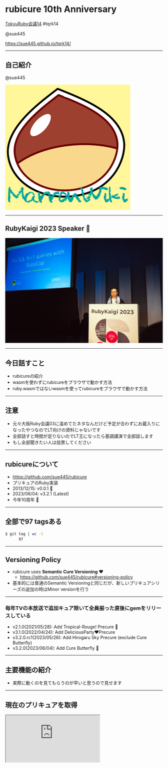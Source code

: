 # rubicure 10th Anniversary
[TokyuRuby会議14](https://tokyurubykaigi.github.io/tokyu14/) #tqrk14

@sue445

https://sue445.github.io/tqrk14/

---
## 自己紹介
@sue445

![sue445](img/sue445.png)

---
## RubyKaigi 2023 Speaker 💎
![rubykaigi2023](img/rubykaigi2023.jpg)

---
## 今日話すこと
* rubicureの紹介
* wasmを使わずにrubicureをブラウザで動かす方法
* ruby.wasmではないwasmを使ってrubicureをブラウザで動かす方法

---
## 注意
* 元々大阪Ruby会議03に温めてたネタなんだけど予定が合わずにお蔵入りになったやつなのでLT向けの資料じゃないです
* 全部話すと時間が足りないのでLT王になったら基調講演で全部話します
* もし全部聞きたい人は投票してください

---
## rubicureについて
* https://github.com/sue445/rubicure
* プリキュアのRuby実装
* 2013/12/15: v0.0.1 🎂
* 2023/06/04: v3.2.1 (Latest)
* 今年10周年 🎉

---
## 全部で97 tagsある
```bash
$ git tag | wc -l
      97
```

---
## Versioning Policy
* rubicure uses **Semantic Cure Versioning** ❤️
  * https://github.com/sue445/rubicure#versioning-policy
* 基本的には普通のSemantic Versioningと同じだが、新しいプリキュアシリーズの追加の時はMinor versionを行う

---
### 毎年TVの本放送で追加キュア除いて全員揃った直後にgemをリリースしている
* v2.1.0(2021/05/28): Add Tropical-Rouge! Precure 🌊
* v3.1.0(2022/04/24): Add DeliciousParty❤️Precure
* v3.2.0.rc1(2023/05/26): Add Hirogaru Sky Precure (exclude Cure Butterfly)
* v3.2.0(2023/06/04): Add Cure Butterfly 🦋

---
## 主要機能の紹介
* 実際に動くのを見てもらうのが早いと思うので見せます

---
## 現在のプリキュアを取得
<iframe class="playground" src="https://rubicure-playground-lczknh2o4a-an.a.run.app/play?readonly=false&editor_height=8em&font_size=24&input=Precure.now" />

---
## プリキュアのシリーズを取得
<iframe class="playground" src="https://rubicure-playground-lczknh2o4a-an.a.run.app/play?readonly=false&editor_height=8em&font_size=24&input=Precure.hirogaru_sky.title" />

---
## プリキュアがオンエア中か取得
<iframe class="playground" src="https://rubicure-playground-lczknh2o4a-an.a.run.app/play?readonly=false&editor_height=8em&font_size=24&input=Precure.hirogaru_sky.on_air%3F(%222023-07-29%22)" />

---
## プリキュアのシリーズに所属してるメンバーを取得
<iframe class="playground" src="https://rubicure-playground-lczknh2o4a-an.a.run.app/play?&readonly=false&editor_height=8em&font_size=24&input=Precure.hirogaru_sky.members.map(%26%3Ahuman_name)%0APrecure.hirogaru_sky.members.count%0A" />

---
## 特定のプリキュアを取得
<iframe class="playground" src="https://rubicure-playground-lczknh2o4a-an.a.run.app/play?readonly=false&editor_height=8em&font_size=24&input=Cure.sky.human_name%0ACure.sky.precure_name%0ACure.sky.birthday%0A" />

---
## ヒーローの出番です！
<iframe class="playground" src="https://rubicure-playground-lczknh2o4a-an.a.run.app/play?readonly=false&editor_height=8em&font_size=24&input=Cure.sky.name%0ACure.sky.transform!%0ACure.sky.name%0ACure.sky.attack!%0A" />

---
## トロプリは毎話名乗りがランダムなので再現
<iframe class="playground" src="https://rubicure-playground-lczknh2o4a-an.a.run.app/play?readonly=false&editor_height=8em&font_size=24&input=Cure.summer.transform!%0A" />

---
## レインボーパフュームいくニャン！
<iframe class="playground" src="https://rubicure-playground-lczknh2o4a-an.a.run.app/play?readonly=false&editor_height=8em&font_size=24&input=Cure.cosmo.transform!(%3Arainbow_perfume)" />

---
## フルネーム(キュアプリンセス)
<iframe class="playground" src="https://rubicure-playground-lczknh2o4a-an.a.run.app/play?readonly=false&editor_height=8em&font_size=24&input=Cure.princess.human_name%0ACure.princess.full_name%0A" />

---
## フルネーム(キュアスカーレット)
<iframe class="playground" src="https://rubicure-playground-lczknh2o4a-an.a.run.app/play?readonly=false&editor_height=8em&font_size=24&input=Cure.scarlet.human_name%0ACure.scarlet.full_name" />

---
## 全プリキュア（キュアエコー含む）
<iframe class="playground" src="https://rubicure-playground-lczknh2o4a-an.a.run.app/play?readonly=false&editor_height=8em&font_size=24&input=Precure.all_members.count%0A" />

---
## プリキュアオールスターズ（映画のやつ）
<iframe class="playground" src="https://rubicure-playground-lczknh2o4a-an.a.run.app/play?readonly=false&editor_height=8em&font_size=24&input=Precure.all_stars.count%0APrecure.all_stars(%222013-10-26%22).count%0APrecure.all_stars(%3Adx).count%0APrecure.all_stars(%3Adx2).count%0APrecure.all_stars(%3Adx3).count%0APrecure.all_stars(%3Anew_stage).count%0APrecure.all_stars(%3Anew_stage2).count%0APrecure.all_stars(%3Anew_stage3).count%0APrecure.all_stars(%3Aspring_carnival).count%0APrecure.all_stars(%3Asing_together_miracle_magic).count%0APrecure.all_stars(%3Amemories).count%0A" />

---
## オールスターズがつかない映画
<iframe class="playground" src="https://rubicure-playground-lczknh2o4a-an.a.run.app/play?readonly=false&editor_height=8em&font_size=24&input=Precure.dream_stars.map(%26%3Aprecure_name)%0APrecure.super_stars.map(%26%3Aprecure_name)%0APrecure.miracle_universe.map(%26%3Aprecure_name)%0APrecure.miracle_leap.map(%26%3Aprecure_name)%0A" />

---
## ピカリンじゃんけん
<iframe class="playground" src="https://rubicure-playground-lczknh2o4a-an.a.run.app/play?readonly=false&editor_height=8em&font_size=24&input=Cure.peace.pikarin_janken%3B%20nil" />

---
## Not operator（悪落ち）
<iframe class="playground" src="https://rubicure-playground-lczknh2o4a-an.a.run.app/play?readonly=false&editor_height=8em&font_size=24&input=Cure.passion.name%0A!Cure.passion%0ACure.passion.name%0A" />

---
## Not operator（悪落ち）
<iframe class="playground" src="https://rubicure-playground-lczknh2o4a-an.a.run.app/play?readonly=false&editor_height=8em&font_size=24&input=Cure.beat.name%0A!Cure.beat%0ACure.beat.name%0A" />

---
## Not operator（悪落ち）
<iframe class="playground" src="https://rubicure-playground-lczknh2o4a-an.a.run.app/play?readonly=false&editor_height=8em&font_size=24&input=Cure.scarlet.name%0A!Cure.scarlet%0ACure.scarlet.name%0A" />

---
## Not operator（悪落ち）
<iframe class="playground" src="https://rubicure-playground-lczknh2o4a-an.a.run.app/play?readonly=false&editor_height=8em&font_size=24&input=Cure.finale.name%0A!Cure.finale%0ACure.finale.name%0A" />

---
## Color methods
<iframe class="playground" src="https://rubicure-playground-lczknh2o4a-an.a.run.app/play?readonly=false&editor_height=8em&font_size=24&input=Rubicure%3A%3AGirl.colors%0APrecure.all_members.select(%26%3Apink%3F).map(%26%3Aprecure_name)%0APrecure.all_members.count(%26%3Apink%3F)" />

---
## Birthday methods
<iframe class="playground" src="https://rubicure-playground-lczknh2o4a-an.a.run.app/play?readonly=false&editor_height=8em&font_size=24&input=Precure.all_members.select(%26%3Ahave_birthday%3F).count%0APrecure.all_members.select(%26%3Ahave_birthday%3F).sort_by%20%7B%20%7Cgirl%7C%20Date.parse(girl.birthday)%20%7D.map%7B%20%7Cgirl%7C%20%5Bgirl.birthday%2C%20girl.human_name%5D%20%20%7D%0A" />

---
## 平成プリキュア vs 令和プリキュア
<iframe class="playground" src="https://rubicure-playground-lczknh2o4a-an.a.run.app/play?readonly=false&editor_height=8em&font_size=24&input=Cure.star.heisei%3F%0ACure.cosmo.reiwa%3F%0APrecure.all_members.count(%26%3Aheisei%3F)%0APrecure.all_members.count(%26%3Areiwa%3F)" />
